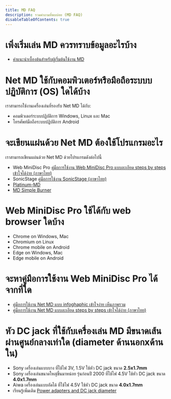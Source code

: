```yaml
---
title: MD FAQ
description: รวมคำถามที่พบบ่อย (MD FAQ)
disableTableOfContents: true
---
```


# เพิ่งเริ่มเล่น MD ควรทราบข้อมูลอะไรบ้าง
- [คำแนะนำเบื้องต้นสำหรับผู้เริ่มต้นใช้งาน MD](https://www.onlyminidisc.com/getting-started-th)

# Net MD ใช้กับคอมพิวเตอร์หรือมือถือระบบบปฏิบัติการ (OS) ใดได้บ้าง
เราสามารถใช้งานเครื่องเล่นที่รองรับ Net MD ได้กับ:
- คอมพิวเตอร์ระบบปฏิบัติการ Windows, Linux และ Mac
- โทรศัพท์มือถือระบบปฏิบัติการ Android


# จะเขียนแผ่นด้วย Net MD ต้องใช้โปรแกรมอะไร
เราสามารถเขียนแผ่นด้วย Net MD ด้วยโปรแกรมดังต่อไปนี้
- Web MiniDisc Pro [คู่มือการใช้งาน Web MiniDisc Pro แบบละเอียด steps by steps เข้าใจได้ง่าย (ภาษาไทย)](https://www.onlyminidisc.com/netmd/web-minidisc-user-guide-th)
- SonicStage [คู่มือการใช้งาน SonicStage (ภาษาไทย)](https://www.onlyminidisc.com/netmd/sonic-stage-manual)
- [Platinum-MD](https://platinum-md.app/)
- [MD Simple Burner](https://www.onlyminidisc.com/netmd/md-simple-burner-manual)

# Web MiniDisc Pro ใช้ได้กับ web browser ใดบ้าง
- Chrome on Windows, Mac
- Chromium on Linux
- Chrome mobile on Android
- Edge on Windows, Mac
- Edge mobile on Android

# จะหาคู่มือการใช้งาน Web MiniDisc Pro ได้จากที่ใด
- [คู่มือการใช้งาน Net MD แบบ infoghaphic เข้าใจง่าย เห็นภาพรวม](https://www.onlyminidisc.com/netmd/netmd-infographic)
- [คู่มือการใช้งาน Net MD แบบละเอียด steps by steps เข้าใจได้ง่าย (ภาษาไทย)](https://www.onlyminidisc.com/netmd/web-minidisc-user-guide-th)

# หัว DC jack ที่ใช้กับเครื่องเล่น MD มีขนาดเส้นผ่านศูนย์กลางเท่าใด (diameter ด้านนอกxด้านใน)
- Sony เครื่องเล่นแบบบาง ที่ใช้ไฟ 3V, 1.5V ใช้หัว DC jack ขนาด **2.5x1.7mm**
- Sony เครื่องเล่นขนาดใหญ่ขึ้นมาหน่อย รุ่นก่อนปี 2000 ที่ใช้ไฟ 4.5V ใช้หัว DC jack ขนาด **4.0x1.7mm**
- Aiwa เครื่องเล่นแบบอัดได้ ที่ใช้ไฟ 4.5V ใช้หัว DC jack ขนาด **4.0x1.7mm**
- เรียนรู้เพิ่มเติม [Power adapters and DC jack diameter](https://www.onlyminidisc.com/useful-resources/md-player-parts-and-accessories#power-adapters-and-dc-jack-diameter)
